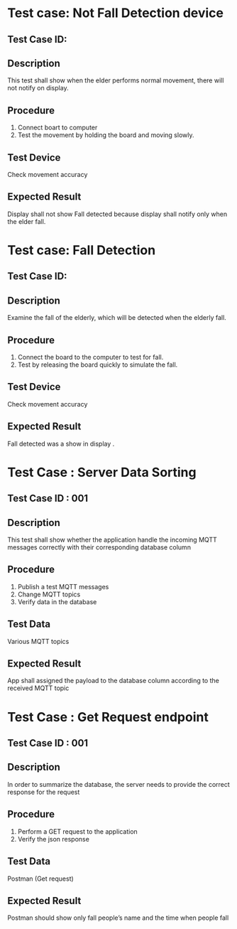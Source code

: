 # Test case: Not Fall Detection device
## Test Case ID: 
## Description
This test shall show when the elder performs normal movement, there will not notify on display.
## Procedure
1. Connect boart to computer
2. Test the movement by holding the board and moving slowly.
## Test Device
Check movement accuracy
## Expected Result
Display shall not show Fall detected because display shall notify only when the elder fall.


# Test case: Fall Detection
## Test Case ID: 
## Description
Examine the fall of the elderly, which will be detected when the elderly fall.
## Procedure
1. Connect the board to the computer to test for fall.
2. Test by releasing the board quickly to simulate the fall.
## Test Device
Check movement accuracy
## Expected Result
Fall detected was a show in display .


# Test Case : Server Data Sorting
## Test Case ID : 001
## Description
This test shall show whether the application handle the incoming MQTT messages correctly with their corresponding database column
## Procedure
1. Publish a test MQTT messages
2. Change MQTT topics
3. Verify data in the database
## Test Data
Various MQTT topics
## Expected Result
App shall assigned the payload to the database column according to the received MQTT topic


# Test Case : Get Request endpoint
## Test Case ID : 001
## Description
In order to summarize the database, the server needs to provide the correct response for the request
## Procedure
1. Perform a GET request to the application
2. Verify the json response
## Test Data
Postman (Get request)
## Expected Result
Postman should show only fall people’s name and the time when people fall
